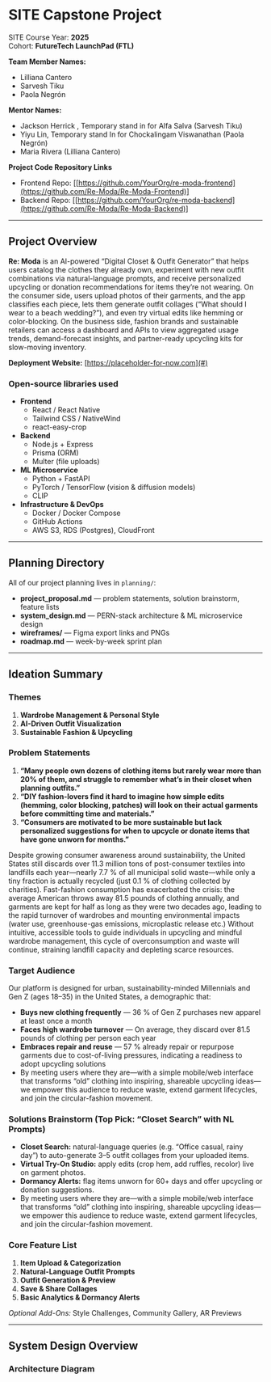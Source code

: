 # SITE Capstone Project

SITE Course Year: **2025**  
Cohort: **FutureTech LaunchPad (FTL)**  

**Team Member Names:**  
- Lilliana Cantero
- Sarvesh Tiku
- Paola Negrón

**Mentor Names:**  
- Jackson Herrick , Temporary stand in for Alfa Salva (Sarvesh Tiku)
- Yiyu Lin, Temporary stand In for Chockalingam Viswanathan (Paola Negrón)
- Maria Rivera (Lilliana Cantero)

**Project Code Repository Links**
- Frontend Repo: [[https://github.com/YourOrg/re-moda-frontend](https://github.com/Re-Moda/Re-Moda-Frontend)]  
- Backend Repo: [[https://github.com/YourOrg/re-moda-backend](https://github.com/Re-Moda/Re-Moda-Backend)]

---

## Project Overview

**Re: Moda** is an AI-powered “Digital Closet & Outfit Generator” that helps users catalog the clothes they already own, experiment with new outfit combinations via natural-language prompts, and receive personalized upcycling or donation recommendations for items they’re not wearing. On the consumer side, users upload photos of their garments, and the app classifies each piece, lets them generate outfit collages (“What should I wear to a beach wedding?”), and even try virtual edits like hemming or color-blocking. On the business side, fashion brands and sustainable retailers can access a dashboard and APIs to view aggregated usage trends, demand-forecast insights, and partner-ready upcycling kits for slow-moving inventory.

**Deployment Website:** [https://placeholder-for-now.com](#)

### Open-source libraries used

- **Frontend**
  - React / React Native
  - Tailwind CSS / NativeWind
  - react-easy-crop
- **Backend**  
  - Node.js + Express
  - Prisma (ORM)
  - Multer (file uploads)
- **ML Microservice**
  - Python + FastAPI  
  - PyTorch / TensorFlow (vision & diffusion models)  
  - CLIP
- **Infrastructure & DevOps**  
  - Docker / Docker Compose
  - GitHub Actions 
  - AWS S3, RDS (Postgres), CloudFront 

---

## Planning Directory

All of our project planning lives in `planning/`:

- **project_proposal.md** — problem statements, solution brainstorm, feature lists  
- **system_design.md** — PERN-stack architecture & ML microservice design  
- **wireframes/** — Figma export links and PNGs  
- **roadmap.md** — week-by-week sprint plan  

---

## Ideation Summary

### Themes  
1. **Wardrobe Management & Personal Style**  
2. **AI-Driven Outfit Visualization**  
3. **Sustainable Fashion & Upcycling**

### Problem Statements  
1. **“Many people own dozens of clothing items but rarely wear more than 20% of them, and struggle to remember what’s in their closet when planning outfits.”**  
2. **“DIY fashion-lovers find it hard to imagine how simple edits (hemming, color blocking, patches) will look on their actual garments before committing time and materials.”**  
3. **“Consumers are motivated to be more sustainable but lack personalized suggestions for when to upcycle or donate items that have gone unworn for months.”**

Despite growing consumer awareness around sustainability, the United States still discards over 11.3 million tons of post-consumer textiles into landfills each year—nearly 7.7 % of all municipal solid waste—while only a tiny fraction is actually recycled (just 0.1 % of clothing collected by charities). Fast-fashion consumption has exacerbated the crisis: the average American throws away 81.5 pounds of clothing annually, and garments are kept for half as long as they were two decades ago, leading to the rapid turnover of wardrobes and mounting environmental impacts (water use, greenhouse-gas emissions, microplastic release etc.) Without intuitive, accessible tools to guide individuals in upcycling and mindful wardrobe management, this cycle of overconsumption and waste will continue, straining landfill capacity and depleting scarce resources.

### Target Audience

Our platform is designed for urban, sustainability-minded Millennials and Gen Z (ages 18–35) in the United States, a demographic that:

- **Buys new clothing frequently** — 36 % of Gen Z purchases new apparel at least once a month 
- **Faces high wardrobe turnover** — On average, they discard over 81.5 pounds of clothing per person each year
- **Embraces repair and reuse** — 57 % already repair or repurpose garments due to cost-of-living pressures, indicating a readiness to adopt upcycling solutions 
- By meeting users where they are—with a simple mobile/web interface that transforms “old” clothing into inspiring, shareable upcycling ideas—we empower this audience to reduce waste, extend garment lifecycles, and join the circular-fashion movement.

### Solutions Brainstorm (Top Pick: “Closet Search” with NL Prompts)  
- **Closet Search:** natural-language queries (e.g. “Office casual, rainy day”) to auto-generate 3–5 outfit collages from your uploaded items.  
- **Virtual Try-On Studio:** apply edits (crop hem, add ruffles, recolor) live on garment photos.  
- **Dormancy Alerts:** flag items unworn for 60+ days and offer upcycling or donation suggestions.
- By meeting users where they are—with a simple mobile/web interface that transforms “old” clothing into inspiring, shareable upcycling ideas—we empower this audience to reduce waste, extend garment lifecycles, and join the circular-fashion movement.


### Core Feature List  
1. **Item Upload & Categorization**  
2. **Natural-Language Outfit Prompts**  
3. **Outfit Generation & Preview**  
4. **Save & Share Collages**  
5. **Basic Analytics & Dormancy Alerts**  

_Optional Add-Ons:_ Style Challenges, Community Gallery, AR Previews

---

## System Design Overview

### Architecture Diagram  
